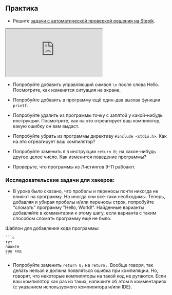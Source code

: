 ## Практика

- Решите [задачи с автоматической проверкой решения на Stepik](https://stepik.org/lesson/13977/step/1).

<div class="lessonStepikBlock">
    <iframe src="https://stepik.org/lesson/13977/step/1"></iframe>
</div>

- Попробуйте добавить управляющий символ `\n` после слова Hello. Посмотрите, как изменится ситуация на экране.

- Попробуйте добавить в программу ещё один-два вызова функции `printf`.

- Попробуйте удалить из программы точку с запятой у какой-нибудь инструкции. Посмотрите, как на это отреагирует ваш компилятор, какую ошибку он вам выдаст.

- Попробуйте убрать из программы директиву `#include <stdio.h>`. Как на это отреагирует ваш компилятор?

- Попробуйте заменить `0` в инструкции `return 0;` на какое-нибудь другое целое число. Как изменится поведение программы? 

- Проверьте, что программы из Листингов 9-11 рабоают. 

### Исследовательские задачи для хакеров:

- В уроке было сказано, что пробелы и переносы почти никогда не влияют на программу. Но иногда они всё-таки необходимы. Теперь, добавляя и убирая пробелы и/или переносы строк, попробуйте "сломать" программу "Hello, World!". Найденные варианты добавляйте в комментарии к этому шагу, если варианта с таким способом сломать программу ещё не было. 

Шаблон для добавления кода программы:
````
```c
тут
пишите
ваш код
```
````

- Попробуйте заменить `return 0;` на `return;`. Вообще говоря, так делать нельзя и должна появляться ошибка при компиляции. Но, говорят, что некоторые компиляторы на такой код не ругаются. Если ваш компилятор как раз из таких, напишите об этом в комментариях (с указанием используемого компилятора и/или IDE).